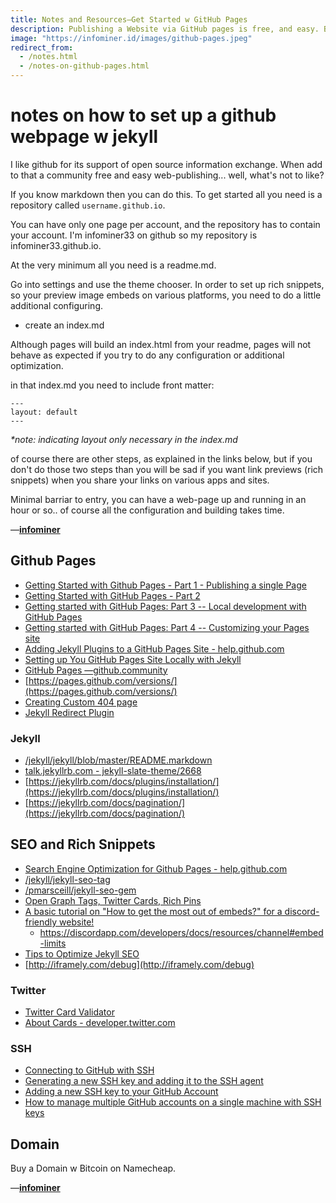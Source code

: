 ```yaml
---
title: Notes and Resources—Get Started w GitHub Pages
description: Publishing a Website via GitHub pages is free, and easy. Buy a domain name w Bitcoin (not required) and lets go.
image: "https://infominer.id/images/github-pages.jpeg"
redirect_from:
  - /notes.html
  - /notes-on-github-pages.html
---
```


# notes on how to set up a github webpage w jekyll

I like github for its support of open source information exchange. When add to that a community free and easy web-publishing... well, what's not to like?

If you know markdown then you can do this. To get started all you need is a repository called `username.github.io`. 

You can have only one page per account, and the repository has to contain your account. I'm infominer33 on github so my repository is infominer33.github.io.

At the very minimum all you need is a readme.md.


Go into settings and use the theme chooser. In order to set up rich snippets, so your preview image embeds on various platforms, you need to do a little additional configuring.

* create an index.md 

Although pages will build an index.html from your readme, pages will not behave as expected if you try to do any configuration or additional optimization.

in that index.md you need to include front matter:

`---`\
`layout: default`\
`---`

*\*note: indicating layout only necessary in the index.md*

of course there are other steps, as explained in the links below, but if you don't do those two steps than you will be sad if you want link previews (rich snippets) when you share your links on various apps and sites.

Minimal barriar to entry, you can have a web-page up and running in an hour or so.. of course all the configuration and building takes time. 

—[**infominer**](https://infominer.id)

## Github Pages

* [Getting Started with Github Pages - Part 1 - Publishing a single Page](https://github.community/t5/Support-Protips/Getting-started-with-GitHub-Pages-Part-1-Publishing-a-single/ba-p/237)
* [Getting Started with GitHub Pages - Part 2](https://github.community/t5/Support-Protips/Getting-started-with-GitHub-Pages-Part-2-Using-an-official/ba-p/2030)
* [Getting started with GitHub Pages: Part 3 -- Local development with GitHub Pages](https://github.community/t5/Support-Protips/Getting-started-with-GitHub-Pages-Part-3-Local-development-with/ba-p/2292)
* [Getting started with GitHub Pages: Part 4 -- Customizing your Pages site](https://github.community/t5/Support-Protips/Getting-started-with-GitHub-Pages-Part-4-Customizing-your-Pages/ba-p/4058)
* [Adding Jekyll Plugins to a GitHub Pages Site - help.github.com](https://help.github.com/en/articles/adding-jekyll-plugins-to-a-github-pages-site)
* [Setting up You GitHub Pages Site Locally with Jekyll](https://help.github.com/en/articles/setting-up-your-github-pages-site-locally-with-jekyll)
* [GitHub Pages —github.community](https://github.community/t5/GitHub-Pages/bd-p/pages)
* [https://pages.github.com/versions/](https://pages.github.com/versions/)
* [Creating Custom 404 page](https://help.github.com/en/articles/creating-a-custom-404-page-for-your-github-pages-site)
* [Jekyll Redirect Plugin](https://help.github.com/en/articles/redirects-on-github-pages)

### Jekyll 

* [/jekyll/jekyll/blob/master/README.markdown](https://github.com/jekyll/jekyll/blob/master/README.markdown)
* [talk.jekyllrb.com - jekyll-slate-theme/2668](http://talk.jekyllrb.com/t/jekyll-slate-theme/2668)
* [https://jekyllrb.com/docs/plugins/installation/](https://jekyllrb.com/docs/plugins/installation/)
* [https://jekyllrb.com/docs/pagination/](https://jekyllrb.com/docs/pagination/)

## SEO and Rich Snippets

* [Search Engine Optimization for Github Pages - help.github.com](https://help.github.com/en/articles/search-engine-optimization-for-github-pages)
* [/jekyll/jekyll-seo-tag](https://github.com/jekyll/jekyll-seo-tag)
* [/pmarsceill/jekyll-seo-gem](https://github.com/pmarsceill/jekyll-seo-gem)
* [Open Graph Tags, Twitter Cards, Rich Pins](https://warfareplugins.com/open-graph-tags-twitter-cards-rich-pins/)
* [A basic tutorial on "How to get the most out of embeds?" for a discord-friendly website!](https://www.reddit.com/r/discordapp/comments/82p8i6/a_basic_tutorial_on_how_to_get_the_most_out_of/)
  * https://discordapp.com/developers/docs/resources/channel#embed-limits
* [Tips to Optimize Jekyll SEO](https://blog.webjeda.com/optimize-jekyll-seo/)
* [http://iframely.com/debug](http://iframely.com/debug)

### Twitter

* [Twitter Card Validator](https://cards-dev.twitter.com/validator)
* [About Cards - developer.twitter.com](https://developer.twitter.com/en/docs/tweets/optimize-with-cards/overview/abouts-cards)

### SSH

* [Connecting to GitHub with SSH](https://help.github.com/en/articles/connecting-to-github-with-ssh)
* [Generating a new SSH key and adding it to the SSH agent](https://help.github.com/en/articles/generating-a-new-ssh-key-and-adding-it-to-the-ssh-agent)
* [Adding a new SSH key to your GitHub Account](https://help.github.com/en/enterprise/2.15/user/articles/adding-a-new-ssh-key-to-your-github-account)
* [How to manage multiple GitHub accounts on a single machine with SSH keys](https://medium.freecodecamp.org/manage-multiple-github-accounts-the-ssh-way-2dadc30ccaca)

## Domain

Buy a Domain w Bitcoin on Namecheap.


—[**infominer**](https://infominer.id)
